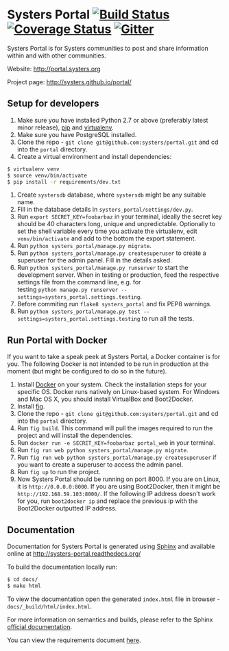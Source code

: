 Systers Portal [![Build Status](https://travis-ci.org/systers/portal.svg?branch=master)](https://travis-ci.org/systers/portal) [![Coverage Status](https://coveralls.io/repos/systers/portal/badge.png?branch=master)](https://coveralls.io/r/systers/portal?branch=master) [![Gitter](https://badges.gitter.im/Join%20Chat.svg)](https://gitter.im/systers/portal?utm_source=badge&utm_medium=badge&utm_campaign=pr-badge&utm_content=badge)
==============

Systers Portal is for Systers communities to post and share information within
and with other communities.

Website: http://portal.systers.org

Project page: http://systers.github.io/portal/


Setup for developers
--------------------

1. Make sure you have installed Python 2.7 or above (preferably latest minor release), 
   [pip](https://pip.pypa.io/en/latest/) and [virtualenv](http://www.virtualenv.org/en/latest/).
1. Make sure you have PostgreSQL installed.
1. Clone the repo - `git clone git@github.com:systers/portal.git` and cd into
  the `portal` directory.
1. Create a virtual environment and install dependencies:

 ```bash
 $ virtualenv venv
 $ source venv/bin/activate
 $ pip install -r requirements/dev.txt
 ```
1. Create `systersdb` database, where `systersdb` might be any suitable name.
1. Fill in the database details in `systers_portal/settings/dev.py`.
1. Run `export SECRET_KEY=foobarbaz` in your terminal, ideally the secret key
  should be 40 characters long, unique and unpredictable. Optionally to set the
  shell variable every time you activate the virtualenv, edit `venv/bin/activate`
  and add to the bottom the export statement.
1. Run `python systers_portal/manage.py migrate`.
1. Run `python systers_portal/manage.py createsuperuser` to create a superuser for the admin panel.
  Fill in the details asked.
1. Run `python systers_portal/manage.py runserver` to start the development server. When in testing
  or production, feed the respective settings file from the command line, e.g. for  
  testing `python manage.py runserver --settings=systers_portal.settings.testing`.
1. Before commiting run `flake8 systers_portal` and fix PEP8 warnings.
1. Run `python systers_portal/manage.py test --settings=systers_portal.settings.testing`
  to run all the tests.



Run Portal with Docker
----------------------

If you want to take a speak peek at Systers Portal, a Docker container is for
you. The following Docker is not intended to be run in production at the
moment (but might be configured to do so in the future).

1. Install [Docker](https://docs.docker.com/installation/) on your system.
  Check the installation steps for your specific OS. Docker runs natively on
  Linux-based system. For Windows and Mac OS X, you should install VirtualBox
  and Boot2Docker.
1. Install [fig](http://www.fig.sh/install.html).
1. Clone the repo - `git clone git@github.com:systers/portal.git` and cd into
  the `portal` directory.
1. Run `fig build`. This command will pull the images required to run the project
  and will install the dependencies.
1. Run `docker run -e SECRET_KEY=foobarbaz portal_web` in your terminal.
1. Run `fig run web python systers_portal/manage.py migrate`.
1. Run `fig run web python systers_portal/manage.py createsuperuser` if you
  want to create a superuser to access the admin panel.
1. Run `fig up` to run the project.
1. Now Systers Portal should be running on port 8000. If you are on Linux, it
  is `http://0.0.0.0:8000`. If you are using Boot2Docker, then it might be
  `http://192.168.59.103:8000/`. If the following IP address doesn't work for
  you, run `boot2docker ip` and replace the previous ip with the Boot2Docker
  outputted IP address.


Documentation
-------------

Documentation for Systers Portal is generated using [Sphinx](http://sphinx-doc.org/)
and available online at http://systers-portal.readthedocs.org/

To build the documentation locally run:
```bash
$ cd docs/
$ make html
```

To view the documentation open the generated `index.html` file in browser - 
`docs/_build/html/index.html`.

For more information on semantics and builds, please refer to the Sphinx
[official documentation](http://sphinx-doc.org/contents.html).

You can view the requirements document [here](docs/requirements/Systers_GSoC14_Portal_Requirements.pdf).
